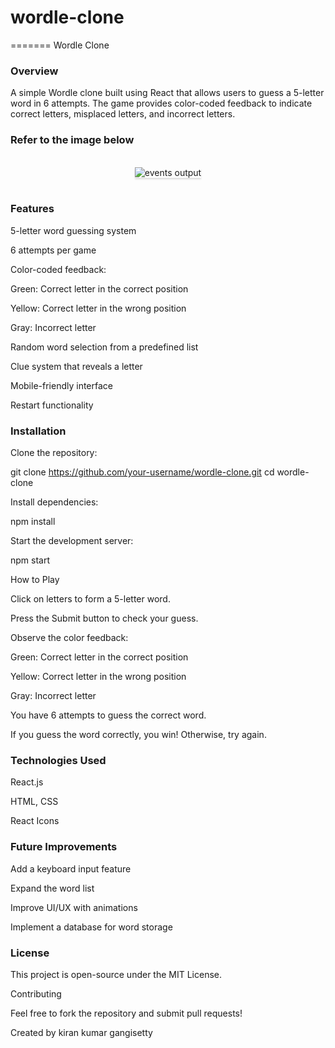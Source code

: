 
# wordle-clone
=======
Wordle Clone

### Overview

A simple Wordle clone built using React that allows users to guess a 5-letter word in 6 attempts. The game provides color-coded feedback to indicate correct letters, misplaced letters, and incorrect letters.

### Refer to the image below

<br/>
<div style="text-align: center;">
    <img 
    src="https://imagekit.io/public/share/qdms7dhlt/a9920f8bc3c08bf0c308a6f17a847b6067e8caa904d3601cc5d8a2f3ed78e37bdb5fd8513b398cdd71f694f6fc780b8dc232ca71b6c244d92086bfd6f46048a569afca6d54f7b1ed2e87af19b5907f5f" 
    alt="events output" style="max-width:70%;box-shadow:0 2.8px 2.2px rgba(0, 0, 0, 0.12)">
</div>
<br/>

### Features

5-letter word guessing system

6 attempts per game

Color-coded feedback:

Green: Correct letter in the correct position

Yellow: Correct letter in the wrong position

Gray: Incorrect letter

Random word selection from a predefined list

Clue system that reveals a letter

Mobile-friendly interface

Restart functionality

### Installation

Clone the repository:

git clone https://github.com/your-username/wordle-clone.git
cd wordle-clone

Install dependencies:

npm install

Start the development server:

npm start

How to Play

Click on letters to form a 5-letter word.

Press the Submit button to check your guess.

Observe the color feedback:

Green: Correct letter in the correct position

Yellow: Correct letter in the wrong position

Gray: Incorrect letter

You have 6 attempts to guess the correct word.

If you guess the word correctly, you win! Otherwise, try again.

### Technologies Used

React.js

HTML, CSS

React Icons

### Future Improvements

Add a keyboard input feature

Expand the word list

Improve UI/UX with animations

Implement a database for word storage

### License

This project is open-source under the MIT License.

Contributing

Feel free to fork the repository and submit pull requests!

Created by kiran kumar gangisetty
